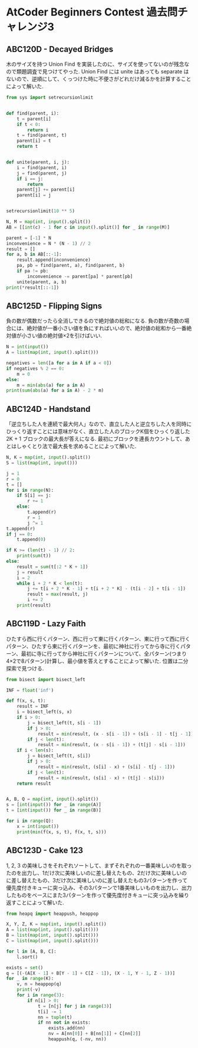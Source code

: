 # AtCoder Beginners Contest 過去問チャレンジ3

## ABC120D - Decayed Bridges

木のサイズを持つ Union Find を実装したのに、サイズを使ってないのが残念なので類題調査で見つけてやった. Union Find には unite はあっても separate はないので、逆順にして、くっつけた時に不便さがどれだけ減るかを計算することによって解いた.

```python
from sys import setrecursionlimit


def find(parent, i):
    t = parent[i]
    if t < 0:
        return i
    t = find(parent, t)
    parent[i] = t
    return t


def unite(parent, i, j):
    i = find(parent, i)
    j = find(parent, j)
    if i == j:
        return
    parent[j] += parent[i]
    parent[i] = j


setrecursionlimit(10 ** 5)

N, M = map(int, input().split())
AB = [[int(c) - 1 for c in input().split()] for _ in range(M)]

parent = [-1] * N
inconvenience = N * (N - 1) // 2
result = []
for a, b in AB[::-1]:
    result.append(inconvenience)
    pa, pb = find(parent, a), find(parent, b)
    if pa != pb:
        inconvenience -= parent[pa] * parent[pb]
    unite(parent, a, b)
print(*result[::-1])
```

## ABC125D - Flipping Signs

負の数が偶数だったら全消しできるので絶対値の総和になる. 負の数が奇数の場合には、絶対値が一番小さい値を負にすればいいので、絶対値の総和から一番絶対値が小さい値の絶対値×2を引けばいい.

```python
N = int(input())
A = list(map(int, input().split()))

negatives = len([a for a in A if a < 0])
if negatives % 2 == 0:
    m = 0
else:
    m = min(abs(a) for a in A)
print(sum(abs(a) for a in A) - 2 * m)
```

## ABC124D - Handstand

「逆立ちした人を連続で最大何人」なので、直立した人と逆立ちした人を同時にひっくり返すことには意味がなく、直立した人のブロックK個をひっくり返した 2K + 1 ブロックの最大長が答えになる. 最初にブロックを連長カウントして、あとはしゃくとり法で最大長を求めることによって解いた.

```python
N, K = map(int, input().split())
S = list(map(int, input()))

j = 1
r = 0
t = []
for i in range(N):
    if S[i] == j:
        r += 1
    else:
        t.append(r)
        r = 1
        j ^= 1
t.append(r)
if j == 0:
    t.append(0)

if K >= (len(t) - 1) // 2:
    print(sum(t))
else:
    result = sum(t[:2 * K + 1])
    j = result
    i = 2
    while i + 2 * K < len(t):
        j += t[i + 2 * K - 1] + t[i + 2 * K] - (t[i - 2] + t[i - 1])
        result = max(result, j)
        i += 2
    print(result)
```

## ABC119D - Lazy Faith

ひたすら西に行くパターン、西に行って東に行くパターン、東に行って西に行くパターン、ひたすら東に行くパターンを、最初に神社に行ってから寺に行くパターン、最初に寺に行ってから神社に行くパターンについて、全パターン(つまり4×2で8パターン)計算し、最小値を答えとすることによって解いた. 位置は二分探索で見つける.

```python
from bisect import bisect_left

INF = float('inf')

def f(x, s, t):
    result = INF
    i = bisect_left(s, x)
    if i > 0:
        j = bisect_left(t, s[i - 1])
        if j > 0:
            result = min(result, (x - s[i - 1]) + (s[i - 1] - t[j - 1]))
        if j < len(t):
            result = min(result, (x - s[i - 1]) + (t[j] - s[i - 1]))
    if i < len(s):
        j = bisect_left(t, s[i])
        if j > 0:
            result = min(result, (s[i] - x) + (s[i] - t[j - 1]))
        if j < len(t):
            result = min(result, (s[i] - x) + (t[j] - s[i]))
    return result


A, B, Q = map(int, input().split())
s = [int(input()) for _ in range(A)]
t = [int(input()) for _ in range(B)]

for i in range(Q):
    x = int(input())
    print(min(f(x, s, t), f(x, t, s)))
```

## ABC123D - Cake 123

1, 2, 3 の美味しさをそれぞれソートして、まずそれぞれの一番美味しいのを取ったのを出力し、1だけ次に美味しいのに差し替えたもの、2だけ次に美味しいのに差し替えたもの、3だけ次に美味しいのに差し替えたもの3パターンを作って優先度付きキューに突っ込み、その3パターンで1番美味しいものを出力し、出力したものをベースにまた3パターンを作って優先度付きキューに突っ込みを繰り返すことによって解いた.

```python
from heapq import heappush, heappop

X, Y, Z, K = map(int, input().split())
A = list(map(int, input().split()))
B = list(map(int, input().split()))
C = list(map(int, input().split()))

for l in [A, B, C]:
    l.sort()

exists = set()
q = [(-(A[X - 1] + B[Y - 1] + C[Z - 1]), (X - 1, Y - 1, Z - 1))]
for _ in range(K):
    v, n = heappop(q)
    print(-v)
    for i in range(3):
        if n[i] > 0:
            t = [n[j] for j in range(3)]
            t[i] -= 1
            nn = tuple(t)
            if nn not in exists:
                exists.add(nn)
                nv = A[nn[0]] + B[nn[1]] + C[nn[2]]
                heappush(q, (-nv, nn))
```
